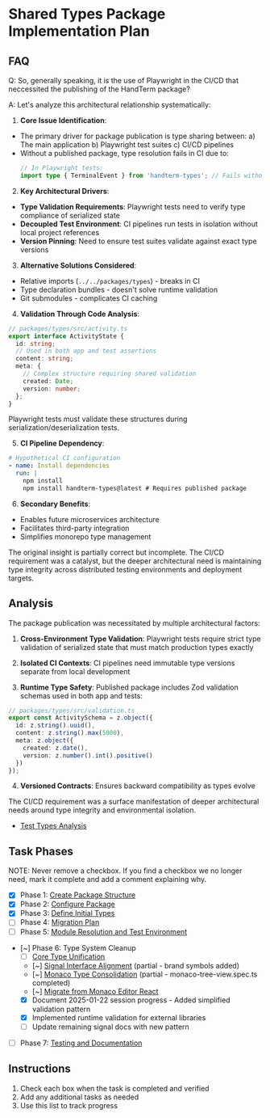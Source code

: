 # Shared Types Package Implementation Plan

## FAQ

Q: So, generally speaking, it is the use of Playwright in the CI/CD that neccessited the publishing of the HandTerm package?

A: Let's analyze this architectural relationship systematically:

1. **Core Issue Identification**:
- The primary driver for package publication is type sharing between:
  a) The main application
  b) Playwright test suites
  c) CI/CD pipelines
- Without a published package, type resolution fails in CI due to:
  ```ts
  // In Playwright tests:
  import type { TerminalEvent } from 'handterm-types'; // Fails without published package
  ```

2. **Key Architectural Drivers**:
- **Type Validation Requirements**: Playwright tests need to verify type compliance of serialized state
- **Decoupled Test Environment**: CI pipelines run tests in isolation without local project references
- **Version Pinning**: Need to ensure test suites validate against exact type versions

3. **Alternative Solutions Considered**:
- Relative imports (`../../packages/types`) - breaks in CI
- Type declaration bundles - doesn't solve runtime validation
- Git submodules - complicates CI caching

4. **Validation Through Code Analysis**:
```ts
// packages/types/src/activity.ts
export interface ActivityState {
  id: string;
  // Used in both app and test assertions
  content: string;
  meta: {
    // Complex structure requiring shared validation
    created: Date;
    version: number;
  };
}
```
Playwright tests must validate these structures during serialization/deserialization tests.

5. **CI Pipeline Dependency**:
```yaml
# Hypothetical CI configuration
- name: Install dependencies
  run: |
    npm install
    npm install handterm-types@latest # Requires published package
```

6. **Secondary Benefits**:
- Enables future microservices architecture
- Facilitates third-party integration
- Simplifies monorepo type management

The original insight is partially correct but incomplete. The CI/CD requirement was a catalyst, but the deeper architectural need is maintaining type integrity across distributed testing environments and deployment targets.

## Analysis

The package publication was necessitated by multiple architectural factors:

1. **Cross-Environment Type Validation**: Playwright tests require strict type validation of serialized state that must match production types exactly

2. **Isolated CI Contexts**: CI pipelines need immutable type versions separate from local development

3. **Runtime Type Safety**: Published package includes Zod validation schemas used in both app and tests:
```ts
// packages/types/src/validation.ts
export const ActivitySchema = z.object({
  id: z.string().uuid(),
  content: z.string().max(5000),
  meta: z.object({
    created: z.date(),
    version: z.number().int().positive()
  })
});
```

4. **Versioned Contracts**: Ensures backward compatibility as types evolve

The CI/CD requirement was a surface manifestation of deeper architectural needs around type integrity and environmental isolation.

* [Test Types Analysis](.analysis.md)

## Task Phases

NOTE: Never remove a checkbox. If you find a checkbox we no longer need, mark it complete and add a comment explaining why.


* [x] Phase 1: [Create Package Structure](.create-package-structure.md)
* [x] Phase 2: [Configure Package](configure-package.md)
* [x] Phase 3: [Define Initial Types](.define-initial-types.md)
* [ ] Phase 4: [Migration Plan](.migration-plan.md)
* [ ] Phase 5: [Module Resolution and Test Environment](.module-resolution-and-test-environment.md)
* [~] Phase 6: Type System Cleanup
  - [ ] [Core Type Unification](type-system-cleanup.md)
  - [~] [Signal Interface Alignment](signal-type-unification.md) (partial - brand symbols added)
  - [~] [Monaco Type Consolidation](monaco-type-consolidation.md) (partial - monaco-tree-view.spec.ts completed)
  - [~] [Migrate from Monaco Editor React](./migrate-from-monaco-editor-react/_index.md)
  - [x] Document 2025-01-22 session progress - Added simplified validation pattern
  - [x] Implemented runtime validation for external libraries
  - [ ] Update remaining signal docs with new pattern
* [ ] Phase 7: [Testing and Documentation](.testing-and-documentation.md)

## Instructions
1. Check each box when the task is completed and verified
2. Add any additional tasks as needed
3. Use this list to track progress